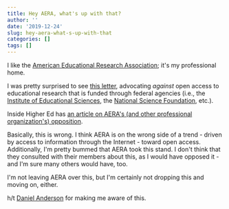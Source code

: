 ```yaml
---
title: Hey AERA, what's up with that?
author: ''
date: '2019-12-24'
slug: hey-aera-what-s-up-with-that
categories: []
tags: []
---
```


I like the [American Educational Research Association](https://aera.net); it's my professional home.

I was pretty surprised to see [this letter](https://newsroom.publishers.org/researchers-and-publishers-oppose-immediate-free-distribution-of-peer-reviewed-journal-articles/), advocating *against* open access to educational research that is funded through federal agencies (i.e., the [Institute of Educational Sciences](https://ies.ed.gov), the [National Science Foundation](https://nsf.gov), etc.).

Inside Higher Ed has [an article on AERA's (and other professional organization's) opposition](https://www.insidehighered.com/quicktakes/2019/12/20/concern-raised-over-white-house-open-access-policy).

Basically, this is wrong. I think AERA is on the wrong side of a trend - driven by access to information through the Internet - toward open access. Additionally, I'm pretty bummed that AERA took this stand. I don't think that they consulted with their members about this, as I would have opposed it - and I'm sure many others would have, too.

I'm not leaving AERA over this, but I'm certainly not dropping this and moving on, either. 

h/t [Daniel Anderson](https://datalorax.github.io/anderson-cv/) for making me aware of this.